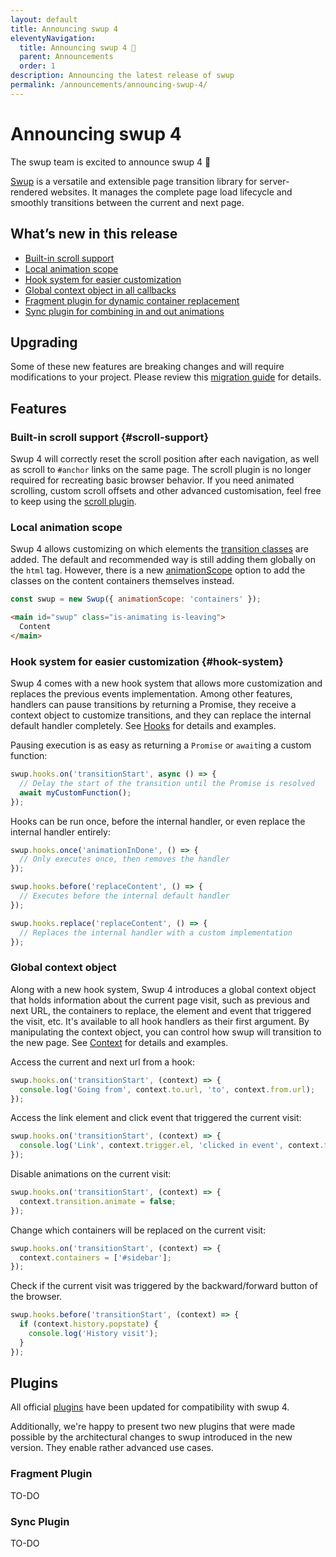 ```yaml
---
layout: default
title: Announcing swup 4
eleventyNavigation:
  title: Announcing swup 4 🎉
  parent: Announcements
  order: 1
description: Announcing the latest release of swup
permalink: /announcements/announcing-swup-4/
---
```


# Announcing swup 4

The swup team is excited to announce swup 4 🎉

[Swup](https://swup.js.org/) is a versatile and extensible page transition library for
server-rendered websites. It manages the complete page load lifecycle and smoothly transitions
between the current and next page.

## What’s new in this release

- [Built-in scroll support](#scroll-support)
- [Local animation scope](#local-animation-scope)
- [Hook system for easier customization](#hook-system)
- [Global context object in all callbacks](#global-context-object)
- [Fragment plugin for dynamic container replacement](#fragment-plugin)
- [Sync plugin for combining in and out animations](#sync-plugin)

## Upgrading

Some of these new features are breaking changes and will require modifications to your project.
Please review this [migration guide](/getting-started/upgrading) for details.

## Features

### Built-in scroll support {#scroll-support}

Swup 4 will correctly reset the scroll position after each navigation, as well as scroll to `#anchor`
links on the same page. The scroll plugin is no longer required for recreating basic browser
behavior. If you need animated scrolling, custom scroll offsets and other advanced customisation,
feel free to keep using the [scroll plugin](/plugins/scroll-plugin/).

### Local animation scope

Swup 4 allows customizing on which elements the [transition classes](/getting-started/how-it-works/#transition-classes)
are added. The default and recommended way is still adding them globally on the `html` tag.
However, there is a new [animationScope](/options/#animation-scope) option to add the classes on
the content containers themselves instead.

```js
const swup = new Swup({ animationScope: 'containers' });
```

```html
<main id="swup" class="is-animating is-leaving">
  Content
</main>
```

### Hook system for easier customization {#hook-system}

Swup 4 comes with a new hook system that allows more customization and replaces the previous events
implementation. Among other features, handlers can pause transitions by returning a Promise, they
receive a context object to customize transitions, and they can replace the internal default handler
completely. See [Hooks](/hooks/) for details and examples.

Pausing execution is as easy as returning a `Promise` or `await`ing a custom function:

```javascript
swup.hooks.on('transitionStart', async () => {
  // Delay the start of the transition until the Promise is resolved
  await myCustomFunction();
});
```

Hooks can be run once, before the internal handler, or even replace the internal handler entirely:

```javascript
swup.hooks.once('animationInDone', () => {
  // Only executes once, then removes the handler
});

swup.hooks.before('replaceContent', () => {
  // Executes before the internal default handler
});

swup.hooks.replace('replaceContent', () => {
  // Replaces the internal handler with a custom implementation
});
```

### Global context object

Along with a new hook system, Swup 4 introduces a global context object that holds information
about the current page visit, such as previous and next URL, the containers to replace, the element and
event that triggered the visit, etc. It's available to all hook handlers as their first argument. 
By manipulating the context object, you can control how swup will transition to the new page.
See [Context](/context/) for details and examples.

Access the current and next url from a hook:

```javascript
swup.hooks.on('transitionStart', (context) => {
  console.log('Going from', context.to.url, 'to', context.from.url);
});
```

Access the link element and click event that triggered the current visit:

```javascript
swup.hooks.on('transitionStart', (context) => {
  console.log('Link', context.trigger.el, 'clicked in event', context.trigger.event);
});
```

Disable animations on the current visit:

```js
swup.hooks.on('transitionStart', (context) => {
  context.transition.animate = false;
});
```

Change which containers will be replaced on the current visit:

```javascript
swup.hooks.on('transitionStart', (context) => {
  context.containers = ['#sidebar'];
});
```


Check if the current visit was triggered by the backward/forward button of the browser.

```javascript
swup.hooks.before('transitionStart', (context) => {
  if (context.history.popstate) {
    console.log('History visit');
  }
});
```

## Plugins

All official [plugins](/plugins/) have been updated for compatibility with swup 4.

Additionally, we're happy to present two new plugins that were made possible by the architectural
changes to swup introduced in the new version. They enable rather advanced use cases.

### Fragment Plugin

TO-DO

### Sync Plugin

TO-DO
